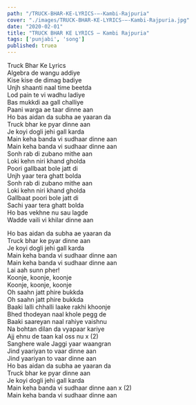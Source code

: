 ```yaml
---
path: "/TRUCK-BHAR-KE-LYRICS-–-Kambi-Rajpuria"
cover: "./images/TRUCK-BHAR-KE-LYRICS-–-Kambi-Rajpuria.jpg"
date: "2020-02-01"
title: "TRUCK BHAR KE LYRICS – Kambi Rajpuria"
tags: ['punjabi', 'song']
published: truea
---
```

  
Truck Bhar Ke Lyrics  
Algebra de wangu addiye  
Kise kise de dimag badiye  
Unjh shaanti naal time beetda  
Lod pain te vi wadhu ladiye  
Bas mukkdi aa gall challiye  
Paani warga ae taar dinne aan  
Ho bas aidan da subha ae yaaran da  
Truck bhar ke pyar dinne aan  
Je koyi dogli jehi gall karda  
Main keha banda vi sudhaar dinne aan  
Main keha banda vi sudhaar dinne aan  
Sonh rab di zubano mithe aan  
Loki kehn niri khand gholda  
Poori gallbaat bole jatt di  
Unjh yaar tera ghatt bolda  
Sonh rab di zubano mithe aan  
Loki kehn niri khand gholda  
Gallbaat poori bole jatt di  
Sachi yaar tera ghatt bolda  
Ho bas vekhne nu sau lagde  
Wadde vaili vi khilar dinne aan  
  
  
  
  
  
  
Ho bas aidan da subha ae yaaran da  
Truck bhar ke pyar dinne aan  
Je koyi dogli jehi gall karda  
Main keha banda vi sudhaar dinne aan  
Main keha banda vi sudhaar dinne aan  
Lai aah sunn pher!  
Koonje, koonje, koonje  
Koonje, koonje, koonje  
Oh saahn jatt phire bukkda  
Oh saahn jatt phire bukkda  
Baaki lalli chhalli laake rakhi khoonje  
Bhed thodeyan naal khole pegg de  
Baaki saareyan naal rahiye vaishnu  
Na bohtan dilan da vyapaar kariye  
Ajj ehnu de taan kal oss nu x (2)  
Sanghere wale Jaggi yaar waangran  
Jind yaariyan to vaar dinne aan  
Jind yaariyan to vaar dinne aan  
Ho bas aidan da subha ae yaaran da  
Truck bhar ke pyar dinne aan  
Je koyi dogli jehi gall karda  
Main keha banda vi sudhaar dinne aan x (2)  
Main keha banda vi sudhaar dinne aan  
